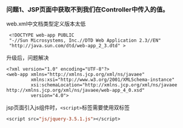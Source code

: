 ### 问题1、JSP页面中获取不到我们在Controller中传入的值。

web.xml中文档类型定义版本太低

```xml-dtd
 <!DOCTYPE web-app PUBLIC
 "-//Sun Microsystems, Inc.//DTD Web Application 2.3//EN"
 "http://java.sun.com/dtd/web-app_2_3.dtd" >
```

升级后，问题解决

```xml-dtd
<?xml version="1.0" encoding="UTF-8"?>
<web-app xmlns="http://xmlns.jcp.org/xml/ns/javaee"
         xmlns:xsi="http://www.w3.org/2001/XMLSchema-instance"
         xsi:schemaLocation="http://xmlns.jcp.org/xml/ns/javaee http://xmlns.jcp.org/xml/ns/javaee/web-app_4_0.xsd"
         version="4.0">
```



jsp页面引入js组件时，`<script>`标签需要使用双标签

```jsp
<script src="js/jquery-3.5.1.js"></script>
```

